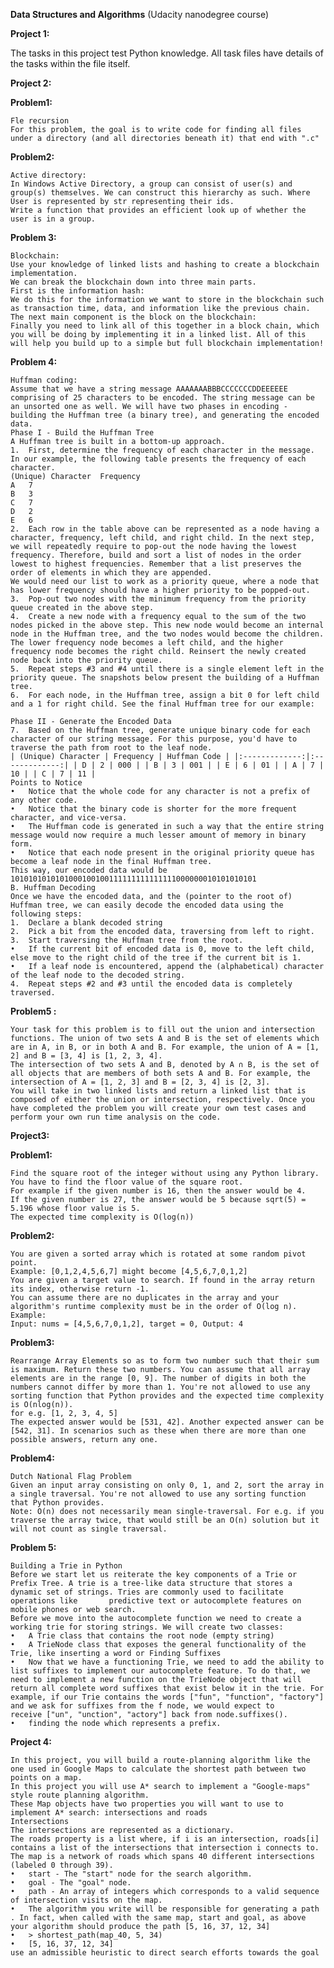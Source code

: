 **Data Structures and Algorithms**
(Udacity nanodegree course)

****Project 1:****

  The tasks in this project test Python knowledge. 
  All task files have details of the tasks within the file itself.

****Project 2:****

  **Problem1:**

    Fle recursion
    For this problem, the goal is to write code for finding all files under a directory (and all directories beneath it) that end with ".c"

  **Problem2:**

    Active directory:
    In Windows Active Directory, a group can consist of user(s) and group(s) themselves. We can construct this hierarchy as such. Where User is represented by str representing their ids.
    Write a function that provides an efficient look up of whether the user is in a group.

  **Problem 3:**

    Blockchain:
    Use your knowledge of linked lists and hashing to create a blockchain implementation.
    We can break the blockchain down into three main parts.
    First is the information hash:
    We do this for the information we want to store in the blockchain such as transaction time, data, and information like the previous chain.
    The next main component is the block on the blockchain:
    Finally you need to link all of this together in a block chain, which you will be doing by implementing it in a linked list. All of this will help you build up to a simple but full blockchain implementation!

  **Problem 4:**

    Huffman coding:
    Assume that we have a string message AAAAAAABBBCCCCCCCDDEEEEEE comprising of 25 characters to be encoded. The string message can be an unsorted one as well. We will have two phases in encoding - building the Huffman tree (a binary tree), and generating the encoded data.
    Phase I - Build the Huffman Tree
    A Huffman tree is built in a bottom-up approach.
    1.	First, determine the frequency of each character in the message. In our example, the following table presents the frequency of each character.
    (Unique) Character	Frequency
    A	7
    B	3
    C	7
    D	2
    E	6
    2.	Each row in the table above can be represented as a node having a character, frequency, left child, and right child. In the next step, we will repeatedly require to pop-out the node having the lowest frequency. Therefore, build and sort a list of nodes in the order lowest to highest frequencies. Remember that a list preserves the order of elements in which they are appended.
    We would need our list to work as a priority queue, where a node that has lower frequency should have a higher priority to be popped-out. 
    3.	Pop-out two nodes with the minimum frequency from the priority queue created in the above step.
    4.	Create a new node with a frequency equal to the sum of the two nodes picked in the above step. This new node would become an internal node in the Huffman tree, and the two nodes would become the children. The lower frequency node becomes a left child, and the higher frequency node becomes the right child. Reinsert the newly created node back into the priority queue.
    5.	Repeat steps #3 and #4 until there is a single element left in the priority queue. The snapshots below present the building of a Huffman tree.
    6.	For each node, in the Huffman tree, assign a bit 0 for left child and a 1 for right child. See the final Huffman tree for our example:
    
    Phase II - Generate the Encoded Data
    7.	Based on the Huffman tree, generate unique binary code for each character of our string message. For this purpose, you'd have to traverse the path from root to the leaf node.
    | (Unique) Character | Frequency | Huffman Code | |:-------------:|:-------------:| | D | 2 | 000 | | B | 3 | 001 | | E | 6 | 01 | | A | 7 | 10 | | C | 7 | 11 |
    Points to Notice
    •	Notice that the whole code for any character is not a prefix of any other code. 
    •	Notice that the binary code is shorter for the more frequent character, and vice-versa.
    •	The Huffman code is generated in such a way that the entire string message would now require a much lesser amount of memory in binary form.
    •	Notice that each node present in the original priority queue has become a leaf node in the final Huffman tree.
    This way, our encoded data would be 1010101010101000100100111111111111111000000010101010101
    B. Huffman Decoding
    Once we have the encoded data, and the (pointer to the root of) Huffman tree, we can easily decode the encoded data using the following steps:
    1.	Declare a blank decoded string
    2.	Pick a bit from the encoded data, traversing from left to right.
    3.	Start traversing the Huffman tree from the root.
    •	If the current bit of encoded data is 0, move to the left child, else move to the right child of the tree if the current bit is 1.
    •	If a leaf node is encountered, append the (alphabetical) character of the leaf node to the decoded string.
    4.	Repeat steps #2 and #3 until the encoded data is completely traversed.

  **Problem5 :**

    Your task for this problem is to fill out the union and intersection functions. The union of two sets A and B is the set of elements which are in A, in B, or in both A and B. For example, the union of A = [1,     2] and B = [3, 4] is [1, 2, 3, 4].
    The intersection of two sets A and B, denoted by A ∩ B, is the set of all objects that are members of both sets A and B. For example, the intersection of A = [1, 2, 3] and B = [2, 3, 4] is [2, 3].
    You will take in two linked lists and return a linked list that is composed of either the union or intersection, respectively. Once you have completed the problem you will create your own test cases and           perform your own run time analysis on the code.


****Project3:****

  **Problem1:**

    Find the square root of the integer without using any Python library. You have to find the floor value of the square root.
    For example if the given number is 16, then the answer would be 4.
    If the given number is 27, the answer would be 5 because sqrt(5) = 5.196 whose floor value is 5.
    The expected time complexity is O(log(n))

  **Problem2:**

    You are given a sorted array which is rotated at some random pivot point.
    Example: [0,1,2,4,5,6,7] might become [4,5,6,7,0,1,2]
    You are given a target value to search. If found in the array return its index, otherwise return -1.
    You can assume there are no duplicates in the array and your algorithm's runtime complexity must be in the order of O(log n).
    Example:
    Input: nums = [4,5,6,7,0,1,2], target = 0, Output: 4

  **Problem3:**

    Rearrange Array Elements so as to form two number such that their sum is maximum. Return these two numbers. You can assume that all array elements are in the range [0, 9]. The number of digits in both the         numbers cannot differ by more than 1. You're not allowed to use any sorting function that Python provides and the expected time complexity is O(nlog(n)).
    for e.g. [1, 2, 3, 4, 5]
    The expected answer would be [531, 42]. Another expected answer can be [542, 31]. In scenarios such as these when there are more than one possible answers, return any one.

  **Problem4:**

    Dutch National Flag Problem
    Given an input array consisting on only 0, 1, and 2, sort the array in a single traversal. You're not allowed to use any sorting function that Python provides.
    Note: O(n) does not necessarily mean single-traversal. For e.g. if you traverse the array twice, that would still be an O(n) solution but it will not count as single traversal.

  **Problem 5:**

    Building a Trie in Python
    Before we start let us reiterate the key components of a Trie or Prefix Tree. A trie is a tree-like data structure that stores a dynamic set of strings. Tries are commonly used to facilitate operations like       predictive text or autocomplete features on mobile phones or web search.
    Before we move into the autocomplete function we need to create a working trie for storing strings. We will create two classes:
    •	A Trie class that contains the root node (empty string)
    •	A TrieNode class that exposes the general functionality of the Trie, like inserting a word or Finding Suffixes
    •	Now that we have a functioning Trie, we need to add the ability to list suffixes to implement our autocomplete feature. To do that, we need to implement a new function on the TrieNode object that will           return all complete word suffixes that exist below it in the trie. For example, if our Trie contains the words ["fun", "function", "factory"] and we ask for suffixes from the f node, we would expect to            receive ["un", "unction", "actory"] back from node.suffixes().
    •	finding the node which represents a prefix.


****Project 4:****

    In this project, you will build a route-planning algorithm like the one used in Google Maps to calculate the shortest path between two points on a map.
    In this project you will use A* search to implement a "Google-maps" style route planning algorithm.
    These Map objects have two properties you will want to use to implement A* search: intersections and roads
    Intersections
    The intersections are represented as a dictionary.
    The roads property is a list where, if i is an intersection, roads[i] contains a list of the intersections that intersection i connects to.
    The map is a network of roads which spans 40 different intersections (labeled 0 through 39).
    •	start - The "start" node for the search algorithm.
    •	goal - The "goal" node.
    •	path - An array of integers which corresponds to a valid sequence of intersection visits on the map.
    •	The algorithm you write will be responsible for generating a path . In fact, when called with the same map, start and goal, as above your algorithm should produce the path [5, 16, 37, 12, 34]
    •	> shortest_path(map_40, 5, 34)
    •	[5, 16, 37, 12, 34]
    use an admissible heuristic to direct search efforts towards the goal
